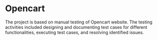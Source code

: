 # Opencart
The project is based on manual testing of Opencart website. The testing activities included designing and documenting test cases for different functionalities, executing test cases, and resolving identified issues.
